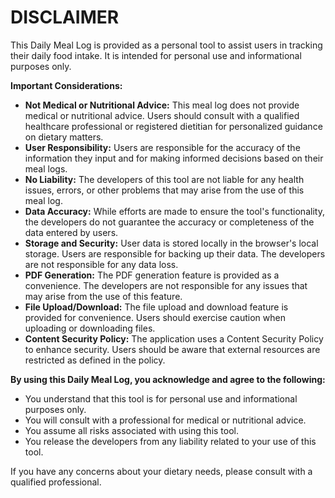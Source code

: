 # DISCLAIMER

This Daily Meal Log is provided as a personal tool to assist users in tracking their daily food intake. It is intended for personal use and informational purposes only.

**Important Considerations:**

* **Not Medical or Nutritional Advice:** This meal log does not provide medical or nutritional advice. Users should consult with a qualified healthcare professional or registered dietitian for personalized guidance on dietary matters.
* **User Responsibility:** Users are responsible for the accuracy of the information they input and for making informed decisions based on their meal logs.
* **No Liability:** The developers of this tool are not liable for any health issues, errors, or other problems that may arise from the use of this meal log.
* **Data Accuracy:** While efforts are made to ensure the tool's functionality, the developers do not guarantee the accuracy or completeness of the data entered by users.
* **Storage and Security:** User data is stored locally in the browser's local storage. Users are responsible for backing up their data. The developers are not responsible for any data loss.
* **PDF Generation:** The PDF generation feature is provided as a convenience. The developers are not responsible for any issues that may arise from the use of this feature.
* **File Upload/Download:** The file upload and download feature is provided for convenience. Users should exercise caution when uploading or downloading files.
* **Content Security Policy:** The application uses a Content Security Policy to enhance security. Users should be aware that external resources are restricted as defined in the policy.

**By using this Daily Meal Log, you acknowledge and agree to the following:**

* You understand that this tool is for personal use and informational purposes only.
* You will consult with a professional for medical or nutritional advice.
* You assume all risks associated with using this tool.
* You release the developers from any liability related to your use of this tool.

If you have any concerns about your dietary needs, please consult with a qualified professional.
